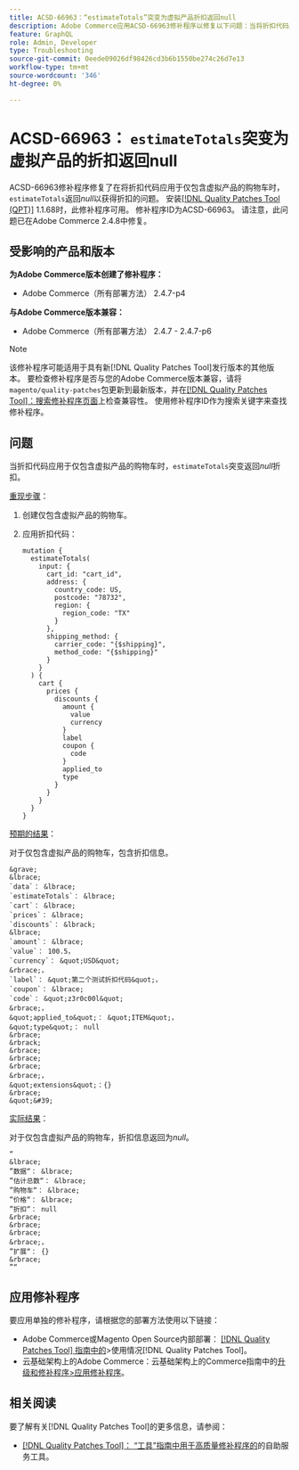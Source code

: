 ```yaml
---
title: ACSD-66963：“estimateTotals”突变为虚拟产品折扣返回null
description: Adobe Commerce应用ACSD-66963修补程序以修复以下问题：当将折扣代码应用于仅包含虚拟产品的购物车时，“estimateTotals”返回*null*表示折扣。
feature: GraphQL
role: Admin, Developer
type: Troubleshooting
source-git-commit: 0eede09026df98426cd3b6b1550be274c26d7e13
workflow-type: tm+mt
source-wordcount: '346'
ht-degree: 0%

---
```



# ACSD-66963： `estimateTotals`突变为虚拟产品的折扣返回null

ACSD-66963修补程序修复了在将折扣代码应用于仅包含虚拟产品的购物车时，`estimateTotals`返回&#x200B;*null*&#x200B;以获得折扣的问题。 安装[[!DNL Quality Patches Tool (QPT)]](/help/tools/quality-patches-tool/quality-patches-tool-to-self-serve-quality-patches.md) 1.1.68时，此修补程序可用。 修补程序ID为ACSD-66963。 请注意，此问题已在Adobe Commerce 2.4.8中修复。

## 受影响的产品和版本

**为Adobe Commerce版本创建了修补程序：**

* Adobe Commerce（所有部署方法） 2.4.7-p4

**与Adobe Commerce版本兼容：**

* Adobe Commerce（所有部署方法） 2.4.7 - 2.4.7-p6

>[!NOTE]
>
>该修补程序可能适用于具有新[!DNL Quality Patches Tool]发行版本的其他版本。 要检查修补程序是否与您的Adobe Commerce版本兼容，请将`magento/quality-patches`包更新到最新版本，并在[[!DNL Quality Patches Tool]：搜索修补程序页面](https://experienceleague.adobe.com/tools/commerce-quality-patches/index.html?lang=zh-Hans)上检查兼容性。 使用修补程序ID作为搜索关键字来查找修补程序。

## 问题

当折扣代码应用于仅包含虚拟产品的购物车时，`estimateTotals`突变返回&#x200B;*null*&#x200B;折扣。

<u>重现步骤</u>：

1. 创建仅包含虚拟产品的购物车。
1. 应用折扣代码：

   ```
   mutation {
     estimateTotals(
       input: {
         cart_id: "cart_id",
         address: {
           country_code: US,
           postcode: "78732",
           region: {
             region_code: "TX"
           }
         },
         shipping_method: {
           carrier_code: "{$shipping}",
           method_code: "{$shipping}"
         }
       }
     ) {
       cart {
         prices {
           discounts {
             amount {
               value
               currency
             }
             label
             coupon {
               code
             }
             applied_to
             type
           }
         }
       }
     }
   }
   ```

<u>预期的结果</u>：

对于仅包含虚拟产品的购物车，包含折扣信息。

    &grave;
    &lbrace;
    `data`： &lbrace;
    `estimateTotals`： &lbrace;
    `cart`： &lbrace;
    `prices`： &lbrace;
    `discounts`： &lbrack;
    &lbrace;
    `amount`： &lbrace;
    `value`： 100.5，
    `currency`： &quot;USD&quot;
    &rbrace;，
    `label`： &quot;第二个测试折扣代码&quot;，
    `coupon`： &lbrace;
    `code`： &quot;z3r0c00l&quot;
    &rbrace;，
    &quot;applied_to&quot;： &quot;ITEM&quot;，
    &quot;type&quot;： null
    &rbrace;
    &rbrack;
    &rbrace;
    &rbrace;
    &rbrace;
    &rbrace;，
    &quot;extensions&quot;：{}
    &rbrace;
    &quot;&#39;

<u>实际结果</u>：

对于仅包含虚拟产品的购物车，折扣信息返回为&#x200B;*null*。

    “
    &lbrace;
    ”数据“： &lbrace;
    ”估计总数“： &lbrace;
    ”购物车“： &lbrace;
    ”价格“： &lbrace;
    ”折扣“： null
    &rbrace;
    &rbrace;
    &rbrace;
    &rbrace;，
    ”扩展“： {}
    &rbrace;
    ”“

## 应用修补程序

要应用单独的修补程序，请根据您的部署方法使用以下链接：

* Adobe Commerce或Magento Open Source内部部署： [[!DNL Quality Patches Tool] 指南中的](/help/tools/quality-patches-tool/usage.md)>使用情况[!DNL Quality Patches Tool]。
* 云基础架构上的Adobe Commerce：云基础架构上的Commerce指南中的[升级和修补程序>应用修补程序](https://experienceleague.adobe.com/docs/commerce-cloud-service/user-guide/develop/upgrade/apply-patches.html?lang=zh-Hans)。

## 相关阅读

要了解有关[!DNL Quality Patches Tool]的更多信息，请参阅：

* [[!DNL Quality Patches Tool]： “工具”指南中用于高质量修补程序的](/help/tools/quality-patches-tool/quality-patches-tool-to-self-serve-quality-patches.md)的自助服务工具。
